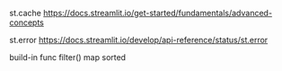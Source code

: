 
st.cache
https://docs.streamlit.io/get-started/fundamentals/advanced-concepts

st.error
https://docs.streamlit.io/develop/api-reference/status/st.error

build-in func
filter()
map
sorted